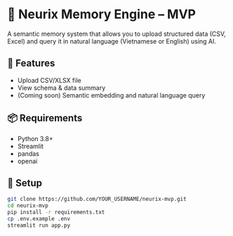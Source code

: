 # 🧠 Neurix Memory Engine – MVP

A semantic memory system that allows you to upload structured data (CSV, Excel) and query it in natural language (Vietnamese or English) using AI.

## 🚀 Features

- Upload CSV/XLSX file
- View schema & data summary
- (Coming soon) Semantic embedding and natural language query

## 📦 Requirements

- Python 3.8+
- Streamlit
- pandas
- openai

## 🔧 Setup

```bash
git clone https://github.com/YOUR_USERNAME/neurix-mvp.git
cd neurix-mvp
pip install -r requirements.txt
cp .env.example .env
streamlit run app.py
